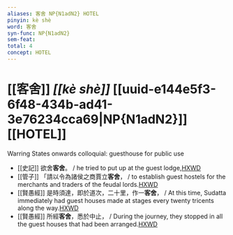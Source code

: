 ```yaml
---
aliases: 客舍 NP{N1adN2} HOTEL
pinyin: kè shè
word: 客舍
syn-func: NP{N1adN2}
sem-feat: 
total: 4
concept: HOTEL 
---
```

# [[客舍]] *[[kè shè]]*  [[uuid-e144e5f3-6f48-434b-ad41-3e76234cca69|NP{N1adN2}]] [[HOTEL]]
Warring States onwards colloquial: guesthouse for public use
 - [[史記]] 欲舍**客舍**。 / he tried to put up at the guest lodge,[HXWD](https://hxwd.org/textview.html?location=KR2a0001_tls_068-10a.7)
 - [[管子]] 「請以令為諸侯之商賈立**客舍**， / to establish guest hostels for the merchants and traders of the feudal lords.[HXWD](https://hxwd.org/textview.html?location=KR3c0001_tls_024-94a.3)
 - [[賢愚經]] 是時須達，即於道次，二十里，作一**客舍**， / At this time, Sudatta immediately had guest houses made at stages every twenty tricents along the way.[HXWD](https://hxwd.org/textview.html?location=KR6b0059_T_010-0419b.79)
 - [[賢愚經]] 所經**客舍**，悉於中止， / During the journey, they stopped in all the guest houses that had been arranged.[HXWD](https://hxwd.org/textview.html?location=KR6b0059_T_010-0421b.2)